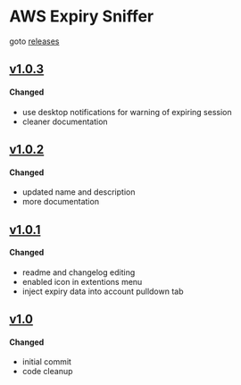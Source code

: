 # AWS Expiry Sniffer
goto [releases]

## [v1.0.3]
#### Changed
- use desktop notifications for warning of expiring session
- cleaner documentation

## [v1.0.2]
#### Changed
- updated name and description
- more documentation

## [v1.0.1]
#### Changed
- readme and changelog editing
- enabled icon in extentions menu
- inject expiry data into account pulldown tab

## [v1.0]
#### Changed
- initial commit
- code cleanup

[unreleased]: https://github.com/dearing/aws-sniffer/compare/v1.0.3...HEAD
[v1.0.3]: https://github.com/dearing/aws-sniffer/compare/v1.0.2...v1.0.3
[v1.0.2]: https://github.com/dearing/aws-sniffer/compare/v1.0.1...v1.0.2
[v1.0.1]: https://github.com/dearing/aws-sniffer/compare/v1.0...v1.0.1
[v1.0]: https://github.com/dearing/aws-sniffer/compare/a21a571fbf035497193be5ff365e317104e750b6...v1.0

[releases]: https://github.com/dearing/aws-sniffer/releases
